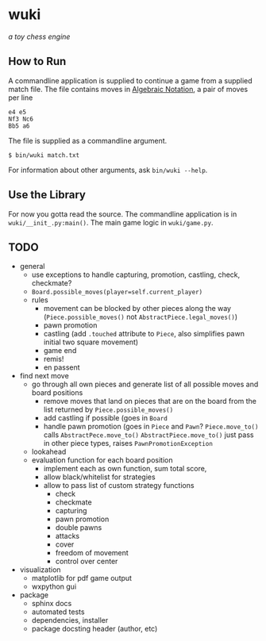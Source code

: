 # wuki
_a toy chess engine_

## How to Run
A commandline application is supplied to continue a game from a supplied match
file. The file contains moves in [Algebraic Notation](https://en.wikipedia.org/wiki/Algebraic_notation_(chess)),
a pair of moves per line

	e4 e5
	Nf3 Nc6
	Bb5 a6

The file is supplied as a commandline argument.

	$ bin/wuki match.txt

For information about other arguments, ask `bin/wuki --help`.

## Use the Library
For now you gotta read the source. The commandline application is in
`wuki/__init_.py:main()`. The main game logic in `wuki/game.py`.


## TODO
- general
	- use exceptions to handle capturing, promotion, castling, check, checkmate?
	- `Board.possible_moves(player=self.current_player)`
	- rules
		- movement can be blocked by other pieces along the way (`Piece.possible_moves()` not `AbstractPiece.legal_moves()`)
		- pawn promotion
		- castling (add `.touched` attribute to `Piece`, also simplifies pawn initial two square movement)
		- game end
		- remis!
		- en passent
- find next move
	- go through all own pieces and generate list of all possible moves and board positions
		- remove moves that land on pieces that are on the board from the list returned by `Piece.possible_moves()`
		- add castling if possible (goes in `Board`
		- handle pawn promotion (goes in `Piece` and `Pawn`?
			`Piece.move_to()` calls `AbstractPece.move_to()`
			`AbstractPiece.move_to()` just pass in other piece types, raises `PawnPromotionException`
	- lookahead
	- evaluation function for each board position
		- implement each as own function, sum total score,
		- allow black/whitelist for strategies
		- allow to pass list of custom strategy functions
			- check
			- checkmate
			- capturing
			- pawn promotion
			- double pawns
			- attacks
			- cover
			- freedom of movement
			- control over center
- visualization
	- matplotlib for pdf game output
	- wxpython gui
- package
	- sphinx docs
	- automated tests
	- dependencies, installer
	- package docsting header (author, etc)
